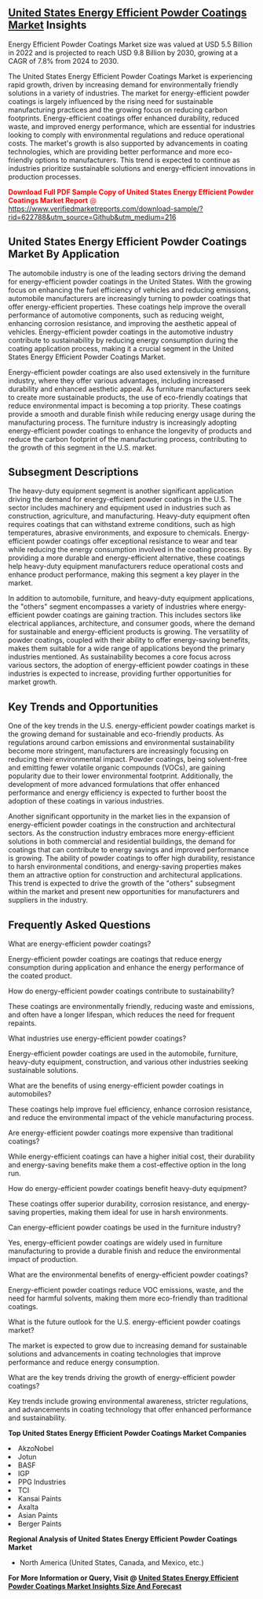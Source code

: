 <h2><a href="https://www.verifiedmarketreports.com/download-sample/?rid=622788&amp;utm_source=Github&amp;utm_medium=216" target="_blank">United States Energy Efficient Powder Coatings Market</a> Insights</h2><p>Energy Efficient Powder Coatings Market size was valued at USD 5.5 Billion in 2022 and is projected to reach USD 9.8 Billion by 2030, growing at a CAGR of 7.8% from 2024 to 2030.</p><p><p>The United States Energy Efficient Powder Coatings Market is experiencing rapid growth, driven by increasing demand for environmentally friendly solutions in a variety of industries. The market for energy-efficient powder coatings is largely influenced by the rising need for sustainable manufacturing practices and the growing focus on reducing carbon footprints. Energy-efficient coatings offer enhanced durability, reduced waste, and improved energy performance, which are essential for industries looking to comply with environmental regulations and reduce operational costs. The market's growth is also supported by advancements in coating technologies, which are providing better performance and more eco-friendly options to manufacturers. This trend is expected to continue as industries prioritize sustainable solutions and energy-efficient innovations in production processes.</p><p><p><span class=""><span style="color: #ff0000;"><strong>Download Full PDF Sample Copy of United States Energy Efficient Powder Coatings Market Report</strong> @ </span><a href="https://www.verifiedmarketreports.com/download-sample/?rid=622788&amp;utm_source=Github&amp;utm_medium=216" target="_blank">https://www.verifiedmarketreports.com/download-sample/?rid=622788&amp;utm_source=Github&amp;utm_medium=216</a></span></p></p><h2>United States Energy Efficient Powder Coatings Market By Application</h2><p>The automobile industry is one of the leading sectors driving the demand for energy-efficient powder coatings in the United States. With the growing focus on enhancing the fuel efficiency of vehicles and reducing emissions, automobile manufacturers are increasingly turning to powder coatings that offer energy-efficient properties. These coatings help improve the overall performance of automotive components, such as reducing weight, enhancing corrosion resistance, and improving the aesthetic appeal of vehicles. Energy-efficient powder coatings in the automotive industry contribute to sustainability by reducing energy consumption during the coating application process, making it a crucial segment in the United States Energy Efficient Powder Coatings Market.</p><p>Energy-efficient powder coatings are also used extensively in the furniture industry, where they offer various advantages, including increased durability and enhanced aesthetic appeal. As furniture manufacturers seek to create more sustainable products, the use of eco-friendly coatings that reduce environmental impact is becoming a top priority. These coatings provide a smooth and durable finish while reducing energy usage during the manufacturing process. The furniture industry is increasingly adopting energy-efficient powder coatings to enhance the longevity of products and reduce the carbon footprint of the manufacturing process, contributing to the growth of this segment in the U.S. market.</p><h2>Subsegment Descriptions</h2><p>The heavy-duty equipment segment is another significant application driving the demand for energy-efficient powder coatings in the U.S. The sector includes machinery and equipment used in industries such as construction, agriculture, and manufacturing. Heavy-duty equipment often requires coatings that can withstand extreme conditions, such as high temperatures, abrasive environments, and exposure to chemicals. Energy-efficient powder coatings offer exceptional resistance to wear and tear while reducing the energy consumption involved in the coating process. By providing a more durable and energy-efficient alternative, these coatings help heavy-duty equipment manufacturers reduce operational costs and enhance product performance, making this segment a key player in the market.</p><p>In addition to automobile, furniture, and heavy-duty equipment applications, the "others" segment encompasses a variety of industries where energy-efficient powder coatings are gaining traction. This includes sectors like electrical appliances, architecture, and consumer goods, where the demand for sustainable and energy-efficient products is growing. The versatility of powder coatings, coupled with their ability to offer energy-saving benefits, makes them suitable for a wide range of applications beyond the primary industries mentioned. As sustainability becomes a core focus across various sectors, the adoption of energy-efficient powder coatings in these industries is expected to increase, providing further opportunities for market growth.</p><h2>Key Trends and Opportunities</h2><p>One of the key trends in the U.S. energy-efficient powder coatings market is the growing demand for sustainable and eco-friendly products. As regulations around carbon emissions and environmental sustainability become more stringent, manufacturers are increasingly focusing on reducing their environmental impact. Powder coatings, being solvent-free and emitting fewer volatile organic compounds (VOCs), are gaining popularity due to their lower environmental footprint. Additionally, the development of more advanced formulations that offer enhanced performance and energy efficiency is expected to further boost the adoption of these coatings in various industries.</p><p>Another significant opportunity in the market lies in the expansion of energy-efficient powder coatings in the construction and architectural sectors. As the construction industry embraces more energy-efficient solutions in both commercial and residential buildings, the demand for coatings that can contribute to energy savings and improved performance is growing. The ability of powder coatings to offer high durability, resistance to harsh environmental conditions, and energy-saving properties makes them an attractive option for construction and architectural applications. This trend is expected to drive the growth of the "others" subsegment within the market and present new opportunities for manufacturers and suppliers in the industry.</p><h2>Frequently Asked Questions</h2><p>What are energy-efficient powder coatings?</p><p>Energy-efficient powder coatings are coatings that reduce energy consumption during application and enhance the energy performance of the coated product.</p><p>How do energy-efficient powder coatings contribute to sustainability?</p><p>These coatings are environmentally friendly, reducing waste and emissions, and often have a longer lifespan, which reduces the need for frequent repaints.</p><p>What industries use energy-efficient powder coatings?</p><p>Energy-efficient powder coatings are used in the automobile, furniture, heavy-duty equipment, construction, and various other industries seeking sustainable solutions.</p><p>What are the benefits of using energy-efficient powder coatings in automobiles?</p><p>These coatings help improve fuel efficiency, enhance corrosion resistance, and reduce the environmental impact of the vehicle manufacturing process.</p><p>Are energy-efficient powder coatings more expensive than traditional coatings?</p><p>While energy-efficient coatings can have a higher initial cost, their durability and energy-saving benefits make them a cost-effective option in the long run.</p><p>How do energy-efficient powder coatings benefit heavy-duty equipment?</p><p>These coatings offer superior durability, corrosion resistance, and energy-saving properties, making them ideal for use in harsh environments.</p><p>Can energy-efficient powder coatings be used in the furniture industry?</p><p>Yes, energy-efficient powder coatings are widely used in furniture manufacturing to provide a durable finish and reduce the environmental impact of production.</p><p>What are the environmental benefits of energy-efficient powder coatings?</p><p>Energy-efficient powder coatings reduce VOC emissions, waste, and the need for harmful solvents, making them more eco-friendly than traditional coatings.</p><p>What is the future outlook for the U.S. energy-efficient powder coatings market?</p><p>The market is expected to grow due to increasing demand for sustainable solutions and advancements in coating technologies that improve performance and reduce energy consumption.</p><p>What are the key trends driving the growth of energy-efficient powder coatings?</p><p>Key trends include growing environmental awareness, stricter regulations, and advancements in coating technology that offer enhanced performance and sustainability.</p></p><p><strong>Top United States Energy Efficient Powder Coatings Market Companies</strong></p><div data-test-id=""><p><li>AkzoNobel</li><li> Jotun</li><li> BASF</li><li> IGP</li><li> PPG Industries</li><li> TCI</li><li> Kansai Paints</li><li> Axalta</li><li> Asian Paints</li><li> Berger Paints</li></p><div><strong>Regional Analysis of&nbsp;United States Energy Efficient Powder Coatings Market</strong></div><ul><li dir="ltr"><p dir="ltr">North America&nbsp;(United States, Canada, and Mexico, etc.)</p></li></ul><p><strong>For More Information or Query, Visit @&nbsp;</strong><strong><a href="https://www.verifiedmarketreports.com/product/energy-efficient-powder-coatings-market/?utm_source=Github&amp;utm_medium=216" target="_blank">United States Energy Efficient Powder Coatings Market Insights Size And Forecast</a></strong></p></div>
